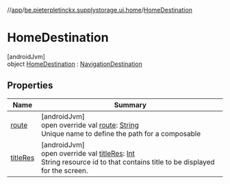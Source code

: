 //[app](../../../index.md)/[be.pieterpletinckx.supplystorage.ui.home](../index.md)/[HomeDestination](index.md)

# HomeDestination

[androidJvm]\
object [HomeDestination](index.md) : [NavigationDestination](../../be.pieterpletinckx.supplystorage.ui.navigation/-navigation-destination/index.md)

## Properties

| Name | Summary |
|---|---|
| [route](route.md) | [androidJvm]<br>open override val [route](route.md): [String](https://kotlinlang.org/api/latest/jvm/stdlib/kotlin/-string/index.html)<br>Unique name to define the path for a composable |
| [titleRes](title-res.md) | [androidJvm]<br>open override val [titleRes](title-res.md): [Int](https://kotlinlang.org/api/latest/jvm/stdlib/kotlin/-int/index.html)<br>String resource id to that contains title to be displayed for the screen. |
